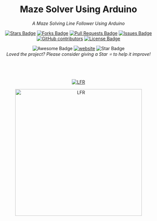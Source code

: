<h1 align="center">Maze Solver Using Arduino</h1>
<div align="center">


<i>A Maze Solving Line Follower Using Arduino</i>

<a href="https://github.com/eagleanuragLineFollower/DIY-FAST-PID-LINE-FOLLOWER/stargazers"><img src="https://img.shields.io/github/stars/eagleanurag/Open-Source-mazeSolver" alt="Stars Badge"/></a>
<a href="https://github.com/eagleanuragLineFollower/DIY-FAST-PID-LINE-FOLLOWER/network/members"><img src="https://img.shields.io/github/forks/eagleanurag/Open-Source-mazeSolver" alt="Forks Badge"/></a>
<a href="https://github.com/eagleanuragLineFollower/DIY-FAST-PID-LINE-FOLLOWER/pulls"><img src="https://img.shields.io/github/issues-pr/eagleanurag/Open-Source-mazeSolver" alt="Pull Requests Badge"/></a>
<a href="https://github.com/eagleanuragLineFollower/DIY-FAST-PID-LINE-FOLLOWER/issues"><img src="https://img.shields.io/github/issues/eagleanurag/Open-Source-mazeSolver" alt="Issues Badge"/></a>
<a href="https://github.com/eagleanuragLineFollower/DIY-FAST-PID-LINE-FOLLOWER/graphs/contributors"><img alt="GitHub contributors" src="https://img.shields.io/github/contributors/eagleanurag/Open-Source-mazeSolver?color=2b9348"></a>
<a href="https://github.com/eagleanuragLineFollower/DIY-FAST-PID-LINE-FOLLOWER/blob/master/LICENSE"><img src="https://img.shields.io/github/license/eagleanurag/Open-Source-mazeSolver?color=2b9348" alt="License Badge"/></a>

<img src="https://cdn.rawgit.com/sindresorhus/awesome/d7305f38d29fed78fa85652e3a63e154dd8e8829/media/badge.svg" alt="Awesome Badge"/>
<a href="https://www.youtube.com/user/eagleanurag"><img src="https://img.shields.io/static/v1?label=&labelColor=505050&message=website&color=%230076D6&style=flat&logo=google-chrome&logoColor=%230076D6" alt="website"/></a>
<!-- <img src="http://hits.dwyl.com/eagleanuragLineFollower/DIY-FAST-PID-LINE-FOLLOWER.svg" alt="Hits Badge"/> -->
<img src="https://img.shields.io/static/v1?label=%F0%9F%8C%9F&message=If%20Useful&style=style=flat&color=BC4E99" alt="Star Badge"/>
<br>
<i>Loved the project? Please consider giving a Star ⭐️ to help it improve!</i>

<br><br><br>
<a href="https://www.youtube.com/watch?v=bUKwt2KIhp0">
  <img align="center" alt="LFR" src="https://user-images.githubusercontent.com/22770735/92782926-fe11b600-f3c2-11ea-8200-67c0510652aa.gif" />

<img align="center" width="400" alt="LFR" src="https://user-images.githubusercontent.com/22770735/92783285-44ffab80-f3c3-11ea-8bd2-c162b7faf550.jpeg" />
<br>

</div>




